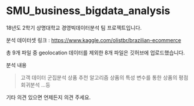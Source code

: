 # SMU_business_bigdata_analysis

18년도 2학기 상명대학교 경영빅데이터분석 팀 프로젝트입니다.

분석 데이터셋 링크 : https://www.kaggle.com/olistbr/brazilian-ecommerce

총 9개 파일 중 geolocation 데이터를 제외한 8개 파일은 깃허브에 업로드했습니다.

분석 내용
>고객 데이터 군집분석
>상품 추천 알고리즘
>상품의 특성 변수를 통한 상품의 평점 회귀분석
...등

기타 의견 있으면 언제든지 의견 주세요.
